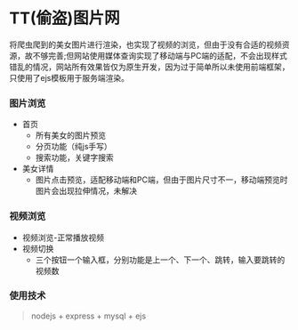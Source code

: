 # TT(偷盗)图片网
将爬虫爬到的美女图片进行渲染，也实现了视频的浏览，但由于没有合适的视频资源，故不够完善;但网站使用媒体查询实现了移动端与PC端的适配，不会出现样式错乱的情况，网站所有效果皆仅为原生开发，因为过于简单所以未使用前端框架，只使用了ejs模板用于服务端渲染。
### 图片浏览
- 首页
  - 所有美女的图片预览
  - 分页功能（纯js手写）
  - 搜索功能，关键字搜索
- 美女详情
  - 图片点击预览，适配移动端和PC端，但由于图片尺寸不一，移动端预览时图片会出现拉伸情况，未解决

### 视频浏览
- 视频浏览-正常播放视频
- 视频切换
  - 三个按钮一个输入框，分别功能是上一个、下一个、跳转，输入要跳转的视频数


### 使用技术
> nodejs + express + mysql + ejs
